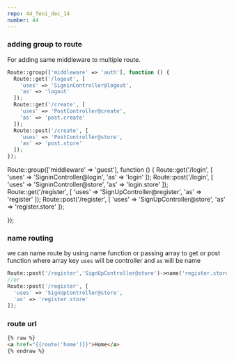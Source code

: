 ```yaml
---
repo: 44_feni_dec_14
number: 44 
---
```


### adding group to route
For adding same middleware to multiple route. 

~~~php
Route::group(['middleware' => 'auth'], function () {
  Route::get('/logout', [
    'uses' => 'SigninController@logout',
    'as' => 'logout'
  ]);
  Route::get('/create', [
    'uses' => 'PostController@create',
    'as' => 'post.create'
  ]);
  Route::post('/create', [
    'uses' => 'PostController@store',
    'as' => 'post.store'
  ]);
});

~~~
Route::group(['middleware' => 'guest'], function () {
  Route::get('/login', [
    'uses' => 'SigninController@login',
    'as' => 'login'
  ]);
  Route::post('/login', [
    'uses' => 'SigninController@store',
    'as' => 'login.store'
  ]);
  Route::get('/register', [
    'uses' => 'SignUpController@register',
    'as' => 'register'
  ]);
  Route::post('/register', [
    'uses' => 'SignUpController@store',
    'as' => 'register.store'
  ]);

});

### name routing 
we can name route by using name function or passing array to get or post function where array key `uses` will be controller and `as` will be name
~~~php
Route::post('/register','SignUpController@store')->name('register.store');
//or
Route::post('/register', [
  'uses' => 'SignUpController@store',
  'as' => 'register.store'
]);
~~~

### route url
~~~html
{% raw %}
<a href="{{route('home')}}">Home</a>
{% endraw %}
~~~

